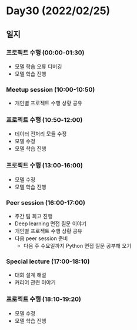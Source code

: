 # Day30 (2022/02/25)

## 일지

### 프로젝트 수행 (00:00-01:30)

  * 모델 학습 오류 디버깅
  * 모델 학습 진행

### Meetup session (10:00-10:50)

  * 개인별 프로젝트 수행 상황 공유

### 프로젝트 수행 (10:50-12:00)

  * 데이터 전처리 모듈 수정
  * 모델 수정
  * 모델 학습 진행

### 프로젝트 수행 (13:00-16:00)

  * 모델 수정
  * 모델 학습 진행

### Peer session (16:00-17:00)

  * 주간 팀 회고 진행
  * Deep learning 면접 질문 이야기
  * 개인별 프로젝트 수행 상황 공유
  * 다음 peer session 준비
    * 다음 주 수요일까지 Python 면접 질문 공부해 오기

### Special lecture (17:00-18:10)

  * 대회 설계 해설
  * 커리어 관련 이야기

### 프로젝트 수행 (18:10-19:20)

  * 모델 수정
  * 모델 학습 진행

